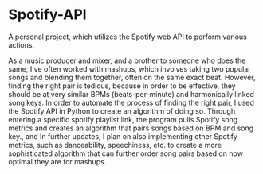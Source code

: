 # Spotify-API
A personal project, which utilizes the Spotify web API to perform various actions.

As a music producer and mixer, and a brother to someone who does the same, I've often worked with mashups, which involves
taking two popular songs and blending them together, often on the same exact beat. However, finding the right pair is tedious,
because in order to be effective, they should be at very similar BPMs (beats-per-minute) and harmonically linked song keys. In order
to automate the process of finding the right pair, I used the Spotify API in Python to create an algorithm of doing so. Through
entering a specific spotify playlist link, the program pulls Spotify song metrics and creates an algorithm that pairs songs 
based on BPM and song key., and In further updates, I plan on also implementing other Spotify metrics, such as danceability, 
speechiness, etc. to create a more sophisticated algorithm that can further order song pairs based on how optimal they are for
mashups.
